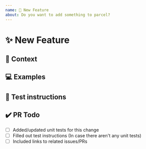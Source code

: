 ```yaml
---
name: 🙋 New Feature
about: Do you want to add something to parcel?
---
```


<!---
Thanks for filing a pull request 😄 ! Before you submit, please read the following:

Search open/closed issues before submitting since someone might have pushed the same thing before!
-->

# ✨ New Feature

<!---
Provide a general summary of the feature here
Does this address an existing feature request?

Tell us how the feature should work
-->

## 🔦 Context

<!--- How has this issue affected you? What are you trying to accomplish? -->

<!--- Providing context helps us come up with a solution that is most useful in the real world -->

## 💻 Examples

<!-- Examples help us understand the requested feature better -->

## 🚨 Test instructions

<!-- In case it is impossible (or too hard) to reliably test this feature with unit tests, please provide test instructions! -->

## ✔️ PR Todo

- [ ] Added/updated unit tests for this change
- [ ] Filled out test instructions (In case there aren't any unit tests)
- [ ] Included links to related issues/PRs

<!--
Love parcel? Please consider supporting our collective:
👉  https://opencollective.com/parcel/donate
-->
